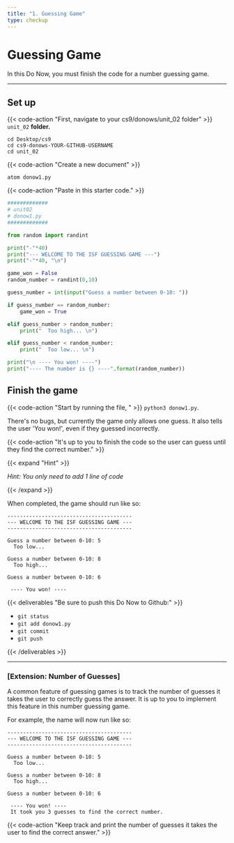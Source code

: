 ```yaml
---
title: "1. Guessing Game"
type: checkup
---
```

# Guessing Game

In this Do Now, you must finish the code for a number guessing game.

---

## Set up

{{< code-action "First, navigate to your cs9/donows/unit_02 folder" >}} `unit_02` **folder.**

```shell
cd Desktop/cs9
cd cs9-donows-YOUR-GITHUB-USERNAME
cd unit_02
```

{{< code-action "Create a new document" >}}
```shell
atom donow1.py
```

{{< code-action "Paste in this starter code." >}}

```python
#############
# unit02
# donow1.py
#############

from random import randint

print("-"*40)
print("--- WELCOME TO THE ISF GUESSING GAME ---")
print("-"*40, "\n")

game_won = False
random_number = randint(0,10)

guess_number = int(input("Guess a number between 0-10: "))

if guess_number == random_number:
    game_won = True

elif guess_number > random_number:
    print("  Too high... \n")

elif guess_number < random_number:
    print("  Too low... \n")

print("\n ---- You won! ----")
print("---- The number is {} ----".format(random_number))

```

## Finish the game

{{< code-action "Start by running the file, " >}} `python3 donow1.py`.

 There's no bugs, but currently the game only allows one guess. It also tells the user 'You won!', even if they guessed incorrectly. 
 

 {{< code-action "It's up to you to finish the code so the user can guess until they find the correct number." >}} 

{{< expand "Hint" >}}

*Hint: You only need to add 1 line of code*

{{< /expand >}}

When completed, the game should run like so: 
```shell
----------------------------------------
--- WELCOME TO THE ISF GUESSING GAME ---
---------------------------------------- 

Guess a number between 0-10: 5
  Too low... 

Guess a number between 0-10: 8
  Too high... 

Guess a number between 0-10: 6

 ---- You won! ----
```

{{< deliverables "Be sure to push this Do Now to Github:" >}}

- `git status`
- `git add donow1.py`
- `git commit`
- `git push`

{{< /deliverables >}}

---


### [Extension: Number of Guesses]

A common feature of guessing games is to track the number of guesses it takes the user to correctly guess the answer. It is up to you to implement this feature in this number guessing game. 

For example, the name will now run like so:
```shell
----------------------------------------
--- WELCOME TO THE ISF GUESSING GAME ---
---------------------------------------- 

Guess a number between 0-10: 5
  Too low... 

Guess a number between 0-10: 8
  Too high... 

Guess a number between 0-10: 6

 ---- You won! ----
 It took you 3 guesses to find the correct number.
```

 {{< code-action "Keep track and print the number of guesses it takes the user to find the correct answer." >}} 



